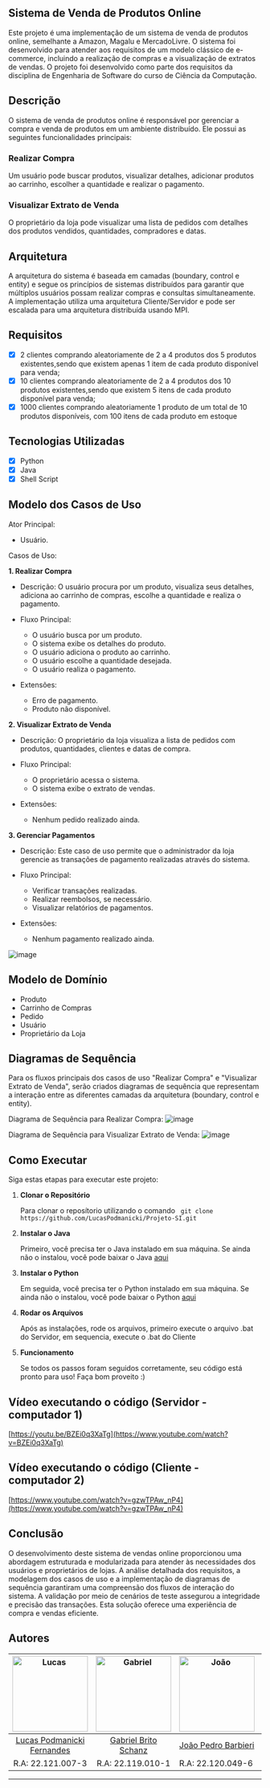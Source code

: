 ## Sistema de Venda de Produtos Online 
Este projeto é uma implementação de um sistema de venda de produtos online, semelhante a Amazon, Magalu e MercadoLivre. O sistema foi desenvolvido para atender aos requisitos de um modelo clássico de e-commerce, 
incluindo a realização de compras e a visualização de extratos de vendas. O projeto foi desenvolvido como parte dos requisitos da disciplina de Engenharia de Software do curso de Ciência da Computação.

    
## Descrição
<p>O sistema de venda de produtos online é responsável por gerenciar a compra e venda de produtos em um ambiente distribuído. Ele possui as seguintes funcionalidades principais:</p>

<h3>Realizar Compra</h3>
<p>Um usuário pode buscar produtos, visualizar detalhes, adicionar produtos ao carrinho, escolher a quantidade e realizar o pagamento.</p>

<h3>Visualizar Extrato de Venda</h3>
<p>O proprietário da loja pode visualizar uma lista de pedidos com detalhes dos produtos vendidos, quantidades, compradores e datas.</p>

<h2>Arquitetura</h2>
<p>A arquitetura do sistema é baseada em camadas (boundary, control e entity) e segue os princípios de sistemas distribuídos para garantir que múltiplos usuários possam realizar compras e consultas simultaneamente. A implementação utiliza uma arquitetura Cliente/Servidor e pode ser escalada para uma arquitetura distribuída usando MPI.</p>

## Requisitos
  - [x] 2 clientes comprando aleatoriamente de 2 a 4 produtos dos 5 produtos existentes,sendo que existem apenas 1 item de cada produto disponível para venda;
  - [x] 10 clientes comprando aleatoriamente de 2 a 4 produtos dos 10 produtos existentes,sendo que existem 5 itens de cada produto disponível para venda;
  - [x] 1000 clientes comprando aleatoriamente 1 produto de um total de 10 produtos disponíveis, com 100 itens de cada produto em estoque

 ## Tecnologias Utilizadas
   - [x] Python
   - [x] Java
   - [x] Shell Script

## Modelo dos Casos de Uso
Ator Principal:
- Usuário.

Casos de Uso:

**1. Realizar Compra**
- Descrição: O usuário procura por um produto, visualiza seus detalhes, adiciona ao carrinho de compras, escolhe a quantidade e realiza o pagamento.
- Fluxo Principal:
  - O usuário busca por um produto.
  - O sistema exibe os detalhes do produto.
  - O usuário adiciona o produto ao carrinho.
  - O usuário escolhe a quantidade desejada.
  - O usuário realiza o pagamento.

- Extensões:
  - Erro de pagamento.
  - Produto não disponível.
 
**2. Visualizar Extrato de Venda**
- Descrição: O proprietário da loja visualiza a lista de pedidos com produtos, quantidades, clientes e datas de compra.
- Fluxo Principal:
  - O proprietário acessa o sistema.
  - O sistema exibe o extrato de vendas.

- Extensões:
  - Nenhum pedido realizado ainda.
 
**3. Gerenciar Pagamentos**
- Descrição: Este caso de uso permite que o administrador da loja gerencie as transações de pagamento realizadas através do sistema.
- Fluxo Principal:
  - Verificar transações realizadas.
  - Realizar reembolsos, se necessário.
  - Visualizar relatórios de pagamentos.

- Extensões:
  - Nenhum pagamento realizado ainda.

 ![image](https://github.com/LucasPodmanicki/Projeto-SI/assets/104178669/244968c9-62ef-44c9-baec-139aceeca55e)

  

## Modelo de Domínio
- Produto
- Carrinho de Compras
- Pedido
- Usuário
- Proprietário da Loja

## Diagramas de Sequência
Para os fluxos principais dos casos de uso "Realizar Compra" e "Visualizar Extrato de Venda", serão criados diagramas de sequência que representam a interação entre as diferentes camadas da arquitetura (boundary, control e entity).

Diagrama de Sequência para Realizar Compra:
![image](https://github.com/LucasPodmanicki/Projeto-SI/assets/104178669/8650f520-7877-4088-8547-ced907874ab7)


Diagrama de Sequência para Visualizar Extrato de Venda:
![image](https://github.com/LucasPodmanicki/Projeto-SI/assets/104178669/d1c78f4f-96ef-40bc-a3c6-e0c39d040b10)


## Como Executar

   Siga estas etapas para executar este projeto:

1. **Clonar o Repositório**

   Para clonar o reposítorio utilizando o comando ` git clone https://github.com/LucasPodmanicki/Projeto-SI.git`
   
2. **Instalar o Java**

   Primeiro, você precisa ter o Java instalado em sua máquina. Se ainda não o instalou, você pode baixar o Java [aqui](https://www.oracle.com/br/java/technologies/downloads/)

3. **Instalar o Python**

   Em seguida, você precisa ter o Python instalado em sua máquina. Se ainda não o instalou, você pode baixar o Python [aqui](https://www.python.org/downloads/)

3. **Rodar os Arquivos**

   Após as instalações, rode os arquivos, primeiro execute o arquivo .bat do Servidor, em sequencia, execute o .bat do Cliente

4. **Funcionamento**

   Se todos os passos foram seguidos corretamente, seu código está pronto para uso! Faça bom proveito :)

## Vídeo executando o código (Servidor - computador 1)
[https://youtu.be/BZEi0q3XaTg](https://www.youtube.com/watch?v=BZEi0q3XaTg)

## Vídeo executando o código (Cliente - computador 2)
[https://www.youtube.com/watch?v=gzwTPAw_nP4](https://www.youtube.com/watch?v=gzwTPAw_nP4)

## Conclusão
O desenvolvimento deste sistema de vendas online proporcionou uma abordagem estruturada e modularizada para atender às necessidades dos usuários e proprietários de lojas. A análise detalhada dos requisitos, a modelagem dos casos de uso e a implementação de diagramas de sequência garantiram uma compreensão dos fluxos de interação do sistema. A validação por meio de cenários de teste assegurou a integridade e precisão das transações. Esta solução oferece uma experiência de compra e vendas eficiente.

## Autores
| <img src="https://avatars.githubusercontent.com/u/104178669?v=4" alt="Lucas" width="150"/> | <img src="https://avatars.githubusercontent.com/u/57364626?v=4" alt="Gabriel" width="150"/> | <img src="https://avatars.githubusercontent.com/u/102989290?v=4" alt="João" width="150"/> | <img src="https://avatars.githubusercontent.com/u/64386249?v=4" alt="Leonardo" width="150"/> |
|:-------------------------------------------------------------------------------------------:|:-------------------------------------------------------------------------------------------:|---------------------------------------------------------------------------------------------|--------------------------------------------------------------------------------------------|
| [Lucas Podmanicki Fernandes](https://github.com/LucasPodmanicki)                           | [Gabriel Brito Schanz](https://github.com/gbschanz)                                      | [João Pedro Barbieri](https://github.com/vihmar)                                         | [Leonardo Barrionuevo](https://github.com/Leocandido)                                       |
| R.A: 22.121.007-3                                                                        | R.A: 22.119.010-1                                                                        | R.A: 22.120.049-6                                                                         | R.A: 22.121.034-7                                                                         |
***

